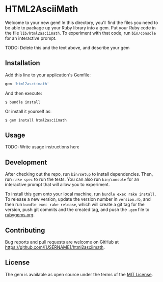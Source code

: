 # HTML2AsciiMath

Welcome to your new gem! In this directory, you'll find the files you need to be able to package up your Ruby library into a gem. Put your Ruby code in the file `lib/html2asciimath`. To experiment with that code, run `bin/console` for an interactive prompt.

TODO: Delete this and the text above, and describe your gem

## Installation

Add this line to your application's Gemfile:

```ruby
gem 'html2asciimath'
```

And then execute:

    $ bundle install

Or install it yourself as:

    $ gem install html2asciimath

## Usage

TODO: Write usage instructions here

## Development

After checking out the repo, run `bin/setup` to install dependencies. Then, run `rake spec` to run the tests. You can also run `bin/console` for an interactive prompt that will allow you to experiment.

To install this gem onto your local machine, run `bundle exec rake install`. To release a new version, update the version number in `version.rb`, and then run `bundle exec rake release`, which will create a git tag for the version, push git commits and the created tag, and push the `.gem` file to [rubygems.org](https://rubygems.org).

## Contributing

Bug reports and pull requests are welcome on GitHub at https://github.com/[USERNAME]/html2asciimath.

## License

The gem is available as open source under the terms of the [MIT License](https://opensource.org/licenses/MIT).
